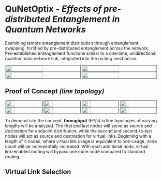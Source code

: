 # **QuNetOptix** - *Effects of pre-distributed Entanglement in Quantum Networks*

Examining remote entanglement distribution through entanglement swapping, fortified by pre-distributed entanglement across the network. 
Pre-established entanglement functions similar to a one-time, unidirectional quantum data network link, integrated into the routing mechanism.

<div style="display: flex; justify-content: space-around;">
    <img src="https://i.imgur.com/mnOLN1N.gif" width="49%" style="border: 1px solid #333333"/>
    <img src="https://i.imgur.com/zaPC1HV.gif" width="49%" style="border: 1px solid #333333"/>
</div>


<div style="display: flex; justify-content: space-around;">
    <img src="https://i.imgur.com/jWUo8ms.gif" width="49%" style="border: 1px solid #333333"/>
    <img src="https://i.imgur.com/9BI2RE2.gif" width="49%" style="border: 1px solid #333333"/>
</div>


## Proof of Concept *(line topology)*

<div style="display: flex; justify-content: space-around;">
    <img src="https://i.imgur.com/sp0IBtm.gif" width="24%" style="border: 1px solid #333333"/>
    <img src="https://i.imgur.com/SfcHfEQ.gif" width="24%" style="border: 1px solid #333333"/>
    <img src="https://i.imgur.com/UXaDzUz.gif" width="24%" style="border: 1px solid #333333"/>
    <img src="https://i.imgur.com/ZjsqoA0.gif" width="24%" style="border: 1px solid #333333"/>
</div>

<div style="display: flex; justify-content: space-around;">
    <img src="https://i.imgur.com/RkVJX52.gif" width="24%" style="border: 1px solid #333333"/>
    <img src="https://i.imgur.com/XdiGUQj.gif" width="24%" style="border: 1px solid #333333"/>
    <img src="https://i.imgur.com/qU1UeC9.gif" width="24%" style="border: 1px solid #333333"/>
    <img src="https://i.imgur.com/V3CYkR1.gif" width="24%" style="border: 1px solid #333333"/>
</div>

To demonstrate the concept, **throughput** (EP/s) in line topologies of varying lengths will be analyzed. 
The first and last nodes will serve as source and destination for endpoint distribution, while the second and second-to-last nodes will act as source and destination for virtual links. 
Beginning with a length of 4 nodes, where virtual link usage is equivalent to non-usage, node count will be incrementally increased. 
With each additional node, virtual link-enabled routing will bypass one more node compared to standard routing.

## Virtual Link Selection